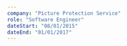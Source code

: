 ```yaml
---
company: "Picture Protection Service"
role: "Software Engineer"
dateStart: "08/01/2015"
dateEnd: "01/01/2017"
---
```


